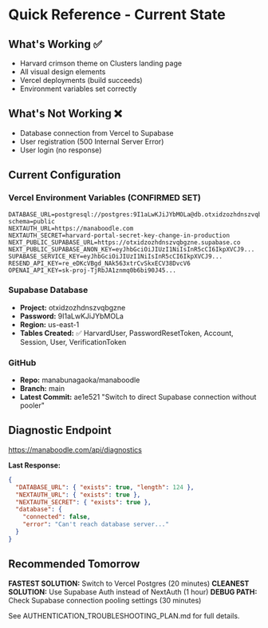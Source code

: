 # Quick Reference - Current State

## What's Working ✅
- Harvard crimson theme on Clusters landing page
- All visual design elements
- Vercel deployments (build succeeds)
- Environment variables set correctly

## What's Not Working ❌
- Database connection from Vercel to Supabase
- User registration (500 Internal Server Error)
- User login (no response)

## Current Configuration

### Vercel Environment Variables (CONFIRMED SET)
```
DATABASE_URL=postgresql://postgres:9I1aLwKJiJYbMOLa@db.otxidzozhdnszvqbgzne.supabase.co:5432/postgres?schema=public
NEXTAUTH_URL=https://manaboodle.com
NEXTAUTH_SECRET=harvard-portal-secret-key-change-in-production
NEXT_PUBLIC_SUPABASE_URL=https://otxidzozhdnszvqbgzne.supabase.co
NEXT_PUBLIC_SUPABASE_ANON_KEY=eyJhbGciOiJIUzI1NiIsInR5cCI6IkpXVCJ9...
SUPABASE_SERVICE_KEY=eyJhbGciOiJIUzI1NiIsInR5cCI6IkpXVCJ9...
RESEND_API_KEY=re_eDKcVBgd_NAk563xtrCvSkxECV38DvcV6
OPENAI_API_KEY=sk-proj-TjRbJA1znmq0b6bi90J45...
```

### Supabase Database
- **Project:** otxidzozhdnszvqbgzne
- **Password:** 9I1aLwKJiJYbMOLa
- **Region:** us-east-1
- **Tables Created:** ✅ HarvardUser, PasswordResetToken, Account, Session, User, VerificationToken

### GitHub
- **Repo:** manabunagaoka/manaboodle
- **Branch:** main
- **Latest Commit:** ae1e521 "Switch to direct Supabase connection without pooler"

## Diagnostic Endpoint
https://manaboodle.com/api/diagnostics

**Last Response:**
```json
{
  "DATABASE_URL": { "exists": true, "length": 124 },
  "NEXTAUTH_URL": { "exists": true },
  "NEXTAUTH_SECRET": { "exists": true },
  "database": {
    "connected": false,
    "error": "Can't reach database server..."
  }
}
```

## Recommended Tomorrow

**FASTEST SOLUTION:** Switch to Vercel Postgres (20 minutes)
**CLEANEST SOLUTION:** Use Supabase Auth instead of NextAuth (1 hour)
**DEBUG PATH:** Check Supabase connection pooling settings (30 minutes)

See AUTHENTICATION_TROUBLESHOOTING_PLAN.md for full details.
